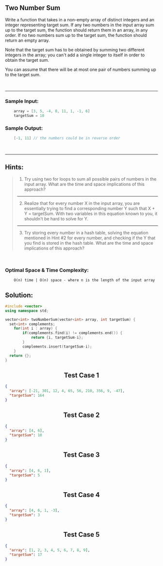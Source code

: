 ## Two Number Sum

Write a function that takes in a non-empty array of distinct integers and an integer representing target sum. If any two numbers in the input array sum up to the target sum, the function should return them in an array, in any order. If no two numbers sum up to the target sum, the function should return an empty array.

Note that the target sum has to be obtained by summing two different integers in the array; you can't add a single integer to itself in order to obtain the target sum.

You can assume that there will be at most one pair of numbers summing up to the target sum.

<br/>

---

### Sample Input:

```cpp
    array = [3, 5, -4, 8, 11, 1, -1, 6]
    targetSum = 10
```

### Sample Output:

```cpp
    [-1, 11] // the numbers could be in reverse order
```

<br/>

---

## Hints:

> 1. Try using two for loops to sum all possible pairs of numbers in the input array. What are the time and space implications of this approach?
>
> ---
>
> 2. Realize that for every number X in the input array, you are essentially trying to find a corresponding number Y such that X + Y = targetSum. With two variables in this equation known to you, it shouldn't be hard to solve for Y.
>
> ---
>
> 3. Try storing every number in a hash table, solving the equation mentioned in Hint #2 for every number, and checking if the Y that you find is stored in the hash table. What are the time and space implications of this approach?

<br/>

### Optimal Space & Time Complexity:

```
    O(n) time | O(n) space - where n is the length of the input array
```

## Solution:

```cpp
#include <vector>
using namespace std;

vector<int> twoNumberSum(vector<int> array, int targetSum) {
  set<int> complements;
	for(int i : array) {
		if(complements.find(i) != complements.end()) {
			return {i, targetSum-i};
		}
		complements.insert(targetSum-i);
	}
  return {};
}
```

## <center>Test Case 1</center>

```json
{
  "array": [-21, 301, 12, 4, 65, 56, 210, 356, 9, -47],
  "targetSum": 164
}
```

## <center>Test Case 2</center>

```json
{
  "array": [4, 6],
  "targetSum": 10
}
```

## <center>Test Case 3</center>

```json
{
  "array": [4, 6, 1],
  "targetSum": 5
}
```

## <center>Test Case 4</center>

```json
{
  "array": [4, 6, 1, -3],
  "targetSum": 3
}
```

## <center>Test Case 5</center>

```json
{
  "array": [1, 2, 3, 4, 5, 6, 7, 8, 9],
  "targetSum": 17
}
```
